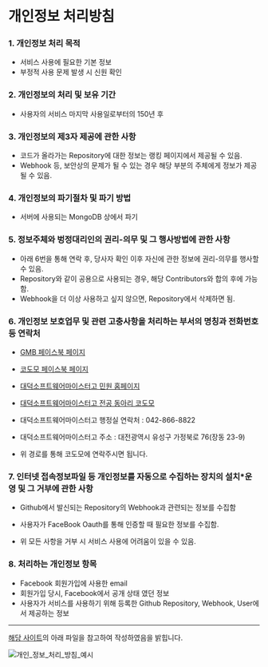# 개인정보 처리방침

### 1. 개인정보 처리 목적
- 서비스 사용에 필요한 기본 정보 
- 부정적 사용 문제 발생 시 신원 확인

### 2. 개인정보의 처리 및 보유 기간
- 사용자의 서비스 마지막 사용일로부터의 150년 후 

### 3. 개인정보의 제3자 제공에 관한 사항
- 코드가 올라가는 Repository에 대한 정보는 랭킹 페이지에서 제공될 수 있음.
- Webhook 등, 보안상의 문제가 될 수 있는 경우 해당 부분의 주체에게 정보가 제공될 수 있음.

### 4. 개인정보의 파기절차 및 파기 방법
- 서버에 사용되는 MongoDB 상에서 파기

### 5. 정보주체와 벙정대리인의 권리-의무 및 그 행사방법에 관한 사항
- 아래 6번을 통해 연락 후, 당사자 확인 이후 자신에 관한 정보에 권리-의무를 행사할 수 있음.
- Repository와 같이 공용으로 사용되는 경우, 해당 Contributors와 합의 후에 가능함.
- Webhook을 더 이상 사용하고 싶지 않으면, Repository에서 삭제하면 됨.


### 6. 개인정보 보호업무 및 관련 고충사항을 처리하는 부서의 명칭과 전화번호 등 연락처
- [GMB 페이스북 페이지](https://www.facebook.com/profile.php?id=100076381742807)
- [코도모 페이스북 페이지](https://www.facebook.com/profile.php?id=100083374595400)
- [대덕소프트웨어마이스터고 민원 홈페이지](https://dsmhs.djsch.kr/minwon/info/tab.do?m=0704&s=dsmhs)
- [대덕소프트웨어마이스터고 전공 동아리 코도모](https://github.com/Kodomomo)
- 대덕소프트웨어마이스터고 행정실 연락처 : 042-866-8822
- 대덕소프트웨어마이스터고 주소 : 대전광역시 유성구 가정북로 76(장동 23-9)


- 위 경로를 통해 코도모에 연락주시면 됩니다.

### 7. 인터넷 접속정보파일 등 개인정보를 자동으로 수집하는 장치의 설치*운영 및 그 거부에 관한 사항
- Github에서 발신되는 Repository의 Webhook과 관련되는 정보를 수집함
- 사용자가 FaceBook Oauth를 통해 인증할 때 필요한 정보를 수집함.


- 위 모든 사항을 거부 시 서비스 사용에 어려움이 있을 수 있음.

### 8. 처리하는 개인정보 항목
- Facebook 회원가입에 사용한 email
- 회원가입 당시, Facebook에서 공개 상태 였던 정보
- 사용자가 서비스를 사용하기 위해 등록한 Github Repository, Webhook, User에서 제공하는 정보


-----

[해당 사이트](http://www.cela.kr/4/?q=YToxOntzOjEyOiJrZXl3b3JkX3R5cGUiO3M6MzoiYWxsIjt9&bmode=view&idx=5596167&t=board)의 아래 파일을 참고하여 작성하였음을 밝힙니다.

![개인_정보_처리_방침_예시](https://user-images.githubusercontent.com/80697064/217782787-ad6b97e1-9e23-4e78-8aa6-d4b97048462b.png)